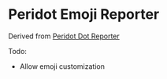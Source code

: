 # Peridot Emoji Reporter

Derived from [Peridot Dot Reporter](https://github.com/peridot-php/peridot-dot-reporter)

Todo:
* Allow emoji customization
